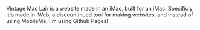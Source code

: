 Vintage Mac Lair is a website made in an iMac, built for an iMac.
Specificly, it's made in iWeb, a discountinued tool for making websites, and instead of using MobileMe, i'm using Github Pages!
